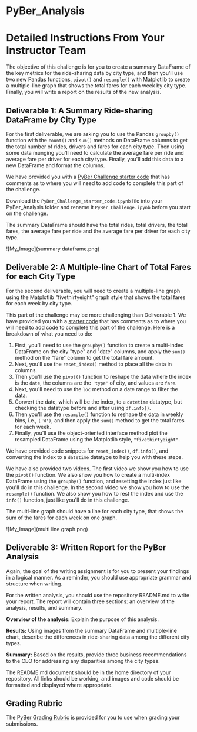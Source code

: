 # PyBer_Analysis
# Detailed Instructions From Your Instructor Team

The objective of this challenge is for you to create a summary DataFrame of the key metrics for the ride-sharing data by city type, and then you'll use two new Pandas functions, `pivot()` and `resample()` with Matplotlib to create a multiple-line graph that shows the total fares for each week by city type. Finally, you will write a report on the results of the new analysis.

## Deliverable 1: A Summary Ride-sharing DataFrame by City Type

For the first deliverable, we are asking you to use the Pandas `groupby()` function with the `count()` and `sum()` methods on DataFrame columns to get the total number of rides, drivers and fares for each city type. Then using some data munging you'll need to calculate the average fare per ride and average fare per driver for each city type. Finally, you'll add this data to a new DataFrame and format the columns.

We have provided you with a [PyBer Challenge starter code](PyBer_Challenge_starter_code.ipynb) that has comments as to where you will need to add code to complete this part of the challenge.

Download the `PyBer_Challenge_starter_code.ipynb` file into your PyBer_Analysis folder and rename it `PyBer_Challenge.ipynb` before you start on the challenge.

The summary DataFrame should have the total rides, total drivers, the total fares, the average fare per ride and the average fare per driver for each city type.

![My_Image](summary dataframe.png)

## Deliverable 2: A Multiple-line Chart of Total Fares for each City Type

For the second deliverable, you will need to create a multiple-line graph using the Matplotlib "fivethirtyeight" graph style that shows the total fares for each week by city type.

This part of the challenge may be more challenging than Deliverable 1. We have provided you with a [starter code](PyBer_Challenge_starter_code.ipynb) that has comments as to where you will need to add code to complete this part of the challenge. Here is a breakdown of what you need to do:

1. First, you'll need to use the `groupby()` function to create a multi-index DataFrame on the city "type" and "date" columns, and apply the `sum()` method on the "fare" column to get the total fare amount.
2. Next, you'll use the `reset_index()` method to place all the data in columns.
3. Then you'll use the `pivot()` function to reshape the data where the index is the `date`, the columns are the `'type'` of city, and values are `fare`.
4. Next, you'll need to use the `loc` method on a date range to filter the data.
5. Convert the date, which will be the index, to a `datetime` datatype, but checking the datatype before and after using `df.info()`.
6. Then you'll use the `resample()` function to reshape the data in weekly bins, i.e., `('W')`, and then apply the `sum()` method to get the total fares for each week.
7. Finally, you'll use the object-oriented interface method plot the resampled DataFrame using the Matplotlib style, `"fivethirtyeight"`.

We have provided code snippets for `reset_index()`, `df.info()`, and converting the index to a `datetime` datatype to help you with these steps.

We have also provided two videos. The first video we show you how to use the `pivot()` function. We also show you how to create a multi-index DataFrame using the `groupby()` function, and resetting the index just like you'll do in this challenge. In the second video we show you how to use the `resample()` function. We also show you how to rest the index and use the `info()` function, just like you'll do in this challenge.

The multi-line graph should have a line for each city type, that shows the sum of the fares for each week on one graph.

![My_Image](multi line graph.png)

## Deliverable 3: Written Report for the PyBer Analysis

Again, the goal of the writing assignment is for you to present your findings in a logical manner. As a reminder, you should use appropriate grammar and structure when writing.

For the written analysis, you should use the repository README.md to write your report. The report will contain three sections: an overview of the analysis, results, and summary.

**Overview of the analysis:** Explain the purpose of this analysis.

**Results:** Using images from the summary DataFrame and multiple-line chart, describe the differences in ride-sharing data among the different city types.

**Summary:** Based on the results, provide three business recommendations to the CEO for addressing any disparities among the city types.

The README.md document should be in the home directory of your repository. All links should be working, and images and code should be formatted and displayed where appropriate.

## Grading Rubric

The [PyBer Grading Rubric](Module_5_Challenge_Grading_Rubric.pdf) is provided for you to use when grading your submissions.
